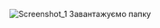 ![Screenshot_1](https://user-images.githubusercontent.com/86793244/125204891-1626c000-e288-11eb-8541-79b4474474d3.png)
 Завантажуємо папку



